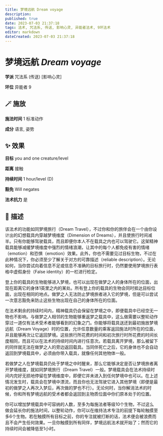 ```yaml
---
title: 梦境远航 Dream voyage
description: 
published: true
date: 2023-07-03 21:37:18
tags: 法术, 咒法系, 传送, 影响心灵, 异能者法术, 9环法术
editor: markdown
dateCreated: 2023-07-03 21:37:18
---
```


# **梦境远航** *Dream voyage*

**学派** 咒法系 (传送) \[影响心灵\] 

**环位** 异能者 9

## 🪄 施放

**施法时间** 1 标准动作

**成分** 语言, 姿势

## ✨ 效果 

**目标** you and one creature/level 

**距离** 接触  

**持续时间** 1 hour/level (D) 

**豁免** Will negates

**法术抗力** 是

## 📖 描述

该法术的功能如同梦境旅行（Dream Travel），不过你和你的旅伴会在一个由你设计出的幻想载具内穿越梦境维度（Dimension of Dreams），并且使旅行时间减半。只有你能够驾驶载具，而且即便你本人不在载具之内也可以驾驶它。这架精神载具能够减缓梦境维度中强烈的情绪浪潮，让其中的每个人都免疫有害的情绪（emotion）和恐惧（emotion）效果。此外，你也不需要见过目标生物，不过在此种情况下，你必须至少了解关于对方的可靠描述（reliable description）。无论如何，当你尝试向着信息不足或信息不准确的目标旅行时，仍然要使用梦境旅行表格中虚假身份（False identity）的一栏进行检定。

登上你的载具的生物能够进入梦境，也可以出现在做梦之人的身体所在的位面，出现在距离它的身体1英里之内的某处。所有登上你的载具的生物会同时抵达目标位面，出现在相同的地点。做梦之人无法防止梦境旅者进入它的梦境，但是可以尝试一次意志豁免来防止这些生物出现在自己的身体所在的位面。

在法术剩余的持续时间内，精神载具仍会保留在梦境之中，即便载具中已经空无一物也不影响。与做梦之人相邻的生物能够重返梦之载具中，这么做需要以整轮动作穿过一道仅有法术受术者能够看到的幻象之门。你能够将载具送还到最初施放梦境远航（Dream Voyage）时的位置，允许任意数量的乘客返回施法时所在的位面，并且能够再次让它返回梦境。这些旅行所花费的时间和初次旅行时所花费的时间长度相同，而且可以在法术的持续时间内进行任意次。若载具离开梦境，那么被留下的同伴就无法在做梦之人的旁边返回载具。当同伴死亡之后，它的身体也不会自动返回到梦境载具中，必须由你带入载具，就像任何其他物体一般。

若做梦之人在梦境载具仍处于梦境之中时醒来，那么它能够决定是否让梦境旅者离开梦境维度，就如同梦境旅行（Dream Travel）一般。梦境载具会在法术持续时间内完好无损地停留在梦境维度中，即便它并未进入到任何梦境中也可以。在上述情况发生时，载具会在梦境中漂流，而且你也无法驾驶它进入其他梦境（即便是最初的做梦之人再次入梦后，再次做的梦也不行）。无论何时，当你解消法术的时候，你和所有梦境远航的受术者都会返回到主物质位面中你们原本处于的位置。

你可以增加梦境载具中可容纳的人数，至多为每施法者等级10个生物，不过这么做会延长你的施法时间，以整轮动作，你可以在维持法术专注的前提下每轮触摸至多6个生物。若在触摸所有目标之前，你的专注就被打断的话，法术便会被浪费而且不会产生任何效果。一旦你触摸到所有同伴，梦境远航法术就开始了；然而它的持续时间会被降低至1小时。
    